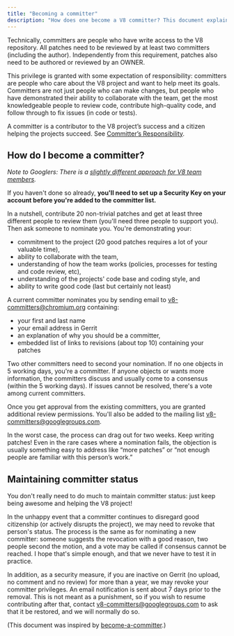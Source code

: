```yaml
---
title: "Becoming a committer"
description: "How does one become a V8 committer? This document explains."
---
```

Technically, committers are people who have write access to the V8 repository. All patches need to be reviewed by at least two committers (including the author). Independently from this requirement, patches also need to be authored or reviewed by an OWNER.

This privilege is granted with some expectation of responsibility: committers are people who care about the V8 project and want to help meet its goals. Committers are not just people who can make changes, but people who have demonstrated their ability to collaborate with the team, get the most knowledgeable people to review code, contribute high-quality code, and follow through to fix issues (in code or tests).

A committer is a contributor to the V8 project’s success and a citizen helping the projects succeed. See [Committer’s Responsibility](/docs/committer-responsibility).

## How do I become a committer?

*Note to Googlers: There is a [slightly different approach for V8 team members](http://go/v8/setup_permissions.md).*

If you haven't done so already, **you'll need to set up a Security Key on your account before you're added to the committer list.**

In a nutshell, contribute 20 non-trivial patches and get at least three different people to review them (you'll need three people to support you). Then ask someone to nominate you. You're demonstrating your:

- commitment to the project (20 good patches requires a lot of your valuable time),
- ability to collaborate with the team,
- understanding of how the team works (policies, processes for testing and code review, etc),
- understanding of the projects' code base and coding style, and
- ability to write good code (last but certainly not least)

A current committer nominates you by sending email to [v8-committers@chromium.org](mailto:v8-committers@chromium.org) containing:

- your first and last name
- your email address in Gerrit
- an explanation of why you should be a committer,
- embedded list of links to revisions (about top 10) containing your patches

Two other committers need to second your nomination. If no one objects in 5 working days, you're a committer.  If anyone objects or wants more information, the committers discuss and usually come to a consensus (within the 5 working days). If issues cannot be resolved, there's a vote among current committers.

Once you get approval from the existing committers, you are granted additional review permissions. You'll also be added to the mailing list [v8-committers@googlegroups.com](mailto:v8-committers@googlegroups.com).

In the worst case, the process can drag out for two weeks. Keep writing patches! Even in the rare cases where a nomination fails, the objection is usually something easy to address like “more patches” or “not enough people are familiar with this person’s work.”

## Maintaining committer status

You don't really need to do much to maintain committer status: just keep being awesome and helping the V8 project!

In the unhappy event that a committer continues to disregard good citizenship (or actively disrupts the project), we may need to revoke that person's status. The process is the same as for nominating a new committer: someone suggests the revocation with a good reason, two people second the motion, and a vote may be called if consensus cannot be reached. I hope that's simple enough, and that we never have to test it in practice.

In addition, as a security measure, if you are inactive on Gerrit (no upload, no comment and no review) for more than a year, we may revoke your committer privileges. An email notification is sent about 7 days prior to the removal. This is not meant as a punishment, so if you wish to resume contributing after that, contact [v8-committers@googlegroups.com](mailto:v8-committers@googlegroups.com) to ask that it be restored, and we will normally do so.

(This document was inspired by [become-a-committer](https://dev.chromium.org/getting-involved/become-a-committer).)
